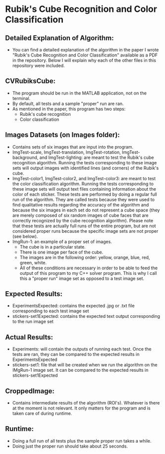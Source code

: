 # Rubik's Cube Recognition and Color Classification

## Detailed Explanation of Algorithm:
- You can find a detailed explanation of the algorithm in the paper I wrote "Rubik's Cube Recognition and Color Classification" available as a PDF in the repository. Below I will explain why each of the other files in this repository were included.

## CVRubiksCube:
- The program should be run in the MATLAB application, not on the terminal.
- By default, all tests and a sample "proper" run are ran.
- As mentioned in the paper, this program has two steps:
    - Rubik's cube recognition
    - Color classification

## Images Datasets (on Images folder):
- Contains sets of six images that are input into the program.
- ImgTest-scale, ImgTest-translation, ImgTest-rotation, ImgTest-background, and ImgTest-lighting: are meant to test the Rubik's cube recognition algorithm. Running the tests corresponding to these image sets will output images with identified lines (and corners) of the Rubik's cube.
- ImgTest-color1, ImgTest-color2, and ImgTest-color3: are meant to test the color classification algorithm. Running the tests corresponding to these image sets will output text files containing information about the color of each sticker. These tests are performed by doing a regular full run of the algorithm. They are called tests because they were used to find qualitative results regarding the accuracy of the algorithm and because the six images in each set do not represent a cube space (they are merely composed of six random images of cube faces that are correctly recognized by the cube recognition algorithm). Please note that these tests are actually full runs of the entire program, but are not considered proper runs because the specific image sets are not proper (see below).
- ImgRun-1: an example of a proper set of images.
    - The cube is in a particular state.
    - There is one image per face of the cube.
    - The images are in the following order: yellow, orange, blue, red, green, white.
    - All of these conditions are necessary in order to be able to feed the output of this program to my C++ solver program. This is why I call this a "proper run" image set as opposed to a test image set.


## Expected Results:
- ExperimentsExpected: contains the expected .jpg or .txt file corresponding to each test image set
- stickers-set1Expected: contains the expected text output corresponding to the run image set


## Actual Results:
- Experiments: will contain the outputs of running each test. Once the tests are ran, they can be compared to the expected results in ExperimentsExpected
- stickers-set1: file that will be created when we run the algorithm on the IMgRun-1 image set. It can be compared to the expected results in stickers-set1Expected


## CroppedImage:
- Contains intermediate results of the algorithm (ROI's). Whatever is there at the moment is not relevant. It only matters for the program and is taken care of during runtime.

## Runtime:
- Doing a full run of all tests plus the sample proper run takes a while.
- Doing just the proper run should take about 25 seconds.
